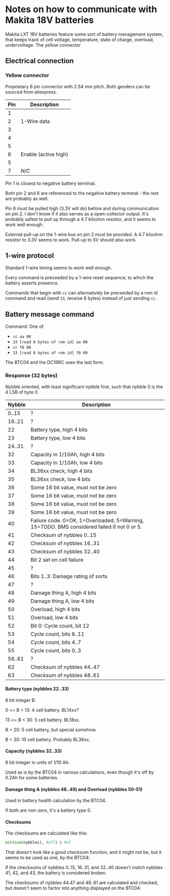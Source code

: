 # Notes on how to communicate with Makita 18V batteries

Makita LXT 18V batteries feature some sort of battery management system, that keeps track of cell voltage, temperature, state of charge, overload, undervoltage. The yellow connector 

## Electrical connection

### Yellow connector
Proprietary 8 pin connector with 2.54 mm pitch. Both genders can be sourced from aliexpress.

| Pin | Description                                                                    |
| --- | -------------------------------------------------------------------------------|
|  1  |                                                                                |
|  2  | 1-Wire data                                                                    |
|  3  |                                                                                |
|  4  |                                                                                |
|  5  |                                                                                |
|  6  | Enable (active high)                                                           |
|  5  |                                                                                |
|  7  | *N/C*                                                                          |

Pin 1 is closest to negative battery terminal.

Both pin 2 and 6 are referenced to the negative battery terminal - the rest are probably as well.

Pin 6 must be pulled high (3.3V will do) before and during communication on pin 2. I don't know if it also serves as a open-collector output. It's probably safest to pull up through a 4.7 kiloohm resistor, and it seems to work well enough.

External pull-up on the 1-wire bus on pin 2 must be provided. A 4.7 kiloohm resistor to 3.3V seems to work. Pull-up to 5V should also work.

## 1-wire protocol
Standard 1-wire timing seems to work well enough.

Every command is preceeded by a 1-wire reset sequence, to which the battery asserts presence.

Commands that begin with `cc` can alternatively be preceeded by a rom id command  and read (send `33`, receive 8 bytes) instead of just sending `cc`.

## Battery message command
Command: One of
 * `cc aa 00`
 * `33 [read 8 bytes of rom id] aa 00`
 * `cc f0 00`
 * `33 [read 8 bytes of rom id] f0 00`

The BTC04 and the DC18RC uses the last form.

### Response (32 bytes)
Nybble oriented, with least significant nybble first, such that nybble 0 is the 4 LSB of byte 0.

| Nybble | Description                                                                                  |
| ------ | --------------------------------                                                             |
|  0..15 | ?                                                                                            |
| 16..21 | ?                                                                                            |
|     22 | Battery type, high 4 bits                                                                    |
|     23 | Battery type, low 4 bits                                                                     |
| 24..31 | ?                                                                                            |
|     32 | Capacity in 1/10Ah, high 4 bits                                                              |
|     33 | Capacity in 1/10Ah, low 4 bits                                                               |
|     34 | BL36xx check, high 4 bits                                                                    |
|     35 | BL36xx check, low 4 bits                                                                     |
|     36 | Some 16 bit value, must not be zero                                                          |
|     37 | Some 16 bit value, must not be zero                                                          |
|     38 | Some 16 bit value, must not be zero                                                          |
|     39 | Some 16 bit value, must not be zero                                                          |
|     40 | Failure code. 0=OK, 1=Overloaded, 5=Warning, 15=*TODO*. BMS considered failed if not 0 or 5. |
|     41 | Checksum of nybbles 0..15                                                                    |
|     42 | Checksum of nybbles 16..31                                                                   |
|     43 | Checksum of nybbles 32..40                                                                   |
|     44 | Bit 2 set on cell failure                                                                    |
|     45 | ?                                                                                            |
|     46 | Bits 1..3: Damage rating of sorts                                                            |
|     47 | ?                                                                                            |
|     48 | Damage thing A, high 4 bits                                                                  |
|     49 | Damage thing A, low 4 bits                                                                   |
|     50 | Overload, high 4 bits                                                                        |
|     51 | Overload, low 4 bits                                                                         |
|     52 | Bit 0: Cycle count, bit 12                                                                   |
|     53 | Cycle count, bits 8..11                                                                      |
|     54 | Cycle count, bits 4..7                                                                       |
|     55 | Cycle count, bits 0..3                                                                       |
| 56..61 | ?                                                                                            |
|     62 | Checksum of nybbles 44..47                                                                   |
|     63 | Checksum of nybbles 48..61                                                                   |

#### Battery type (nybbles 22..33)
8 bit integer B:

0 <= B < 13: 4 cell battery. BL14xx?

13 <= B < 30: 5 cell battery. BL18xx.

B = 20: 5 cell battery, but special somehow. 

B = 30: 10 cell battery. Probably BL36xx.


#### Capacity (nybbles 32..33)
8 bit integer in units of 1/10 Ah. 

Used as is by the BTC04 in various calculations, even though it's off by 0.2Ah for some batteries.

#### Damage thing A (nybbles 48..49) and Overload (nybbles 50-51)
Used in battery health calculation by the BTC04.

If both are non-zero, it's a battery type 0.

#### Checksums
The checksums are calculated like this:

```python
min(sum(nybbles), 0xff) & 0xf
```

That doesn't look like a good checksum function, and it might not be, but it seems to be used as one, by the BTC04:

If the checksums of nybbles 0..15, 16..31, and 32..40 doesn't match nybbles 41, 42, and 43, the battery is considered broken.

The checksums of nybbles 44.47 and 48..61 are calculated and checked, but doesn't seem to factor into anything displayed on the BTC04.

